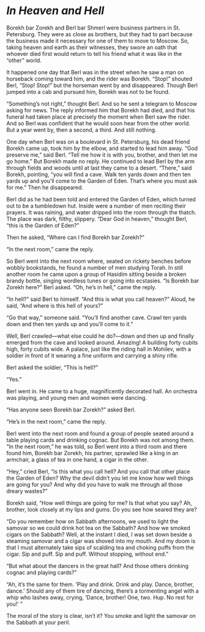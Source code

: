 # ***In Heaven and Hell***



Borekh bar Zorekh and Berl bar Shmerl were business partners in St. Petersburg. They were as close as brothers, but they had to part because the business made it necessary for one of them to move to Moscow. So, taking heaven and earth as their witnesses, they swore an oath that whoever died first would return to tell his friend what it was like in the “other” world.

It happened one day that Berl was in the street when he saw a man on horseback coming toward him, and the rider was Borekh. “Stop!” shouted Berl, “Stop! Stop!” but the horseman went by and disappeared. Though Berl jumped into a cab and pursued him, Borekh was not to be found.

“Something’s not right,” thought Berl. And so he sent a telegram to Moscow asking for news. The reply informed him that Borekh had died, and that his funeral had taken place at precisely the moment when Berl saw the rider. And so Berl was confident that he would soon hear from the other world. But a year went by, then a second, a third. And still nothing.

One day when Berl was on a boulevard in St. Petersburg, his dead friend Borekh came up, took him by the elbow, and started to lead him away. “God preserve me,” said Berl. “Tell me how it is with you, brother, and then let me go home.” But Borekh made no reply. He continued to lead Berl by the arm through fields and woods until at last they came to a desert. “There,” said Borekh, pointing, “you will find a cave. Walk ten yards down and then ten yards up and you’ll come to the Garden of Eden. That’s where you must ask for me.” Then he disappeared.

Berl did as he had been told and entered the Garden of Eden, which turned out to be a tumbledown hut. Inside were a number of men reciting their prayers. It was raining, and water dripped into the room through the thatch. The place was dark, filthy, slippery. “Dear God in heaven,” thought Berl, “this is the Garden of Eden?”

Then he asked, “Where can I find Borekh bar Zorekh?”

“In the next room,” came the reply.

So Berl went into the next room where, seated on rickety benches before wobbly bookstands, he found a number of men studying Torah. In still another room he came upon a group of Hasidim sitting beside a broken brandy bottle, singing wordless tunes or going into ecstasies. “Is Borekh bar Zorekh here?” Berl asked. “Oh, he’s in hell,” came the reply.

“In hell?” said Berl to himself. “And this is what you call heaven?” Aloud, he said, “And where is this hell of yours?”

“Go that way,” someone said. “You’ll find another cave. Crawl ten yards down and then ten yards up and you’ll come to it.”

Well, Berl crawled—what else could he do?—down and then up and finally emerged from the cave and looked around. Amazing! A building forty cubits high, forty cubits wide. A palace, just like the riding hall in Mohilev, with a soldier in front of it wearing a fine uniform and carrying a shiny rifle.

Berl asked the soldier, “This is hell?”

“Yes.”

Berl went in. He came to a huge, magnificently decorated hall. An orchestra was playing, and young men and women were dancing.

“Has anyone seen Borekh bar Zorekh?” asked Berl.

“He’s in the next room,” came the reply.

Berl went into the next room and found a group of people seated around a table playing cards and drinking cognac. But Borekh was not among them. “In the next room,” he was told, so Berl went into a third room and there found him, Borekh bar Zorekh, his partner, sprawled like a king in an armchair, a glass of tea in one hand, a cigar in the other.

“Hey,” cried Berl, “is this what you call hell? And you call that other place the Garden of Eden? Why the devil didn’t you let me know how well things are going for you? And why did you have to walk me through all those dreary wastes?”

Borekh said, “How well things are going for me? Is that what you say? Ah, brother, look closely at my lips and gums. Do you see how seared they are?

“Do you remember how on Sabbath afternoons, we used to light the samovar so we could drink hot tea on the Sabbath? And how we smoked cigars on the Sabbath? Well, at the instant I died, I was set down beside a steaming samovar and a cigar was shoved into my mouth. And my doom is that I must alternately take sips of scalding tea and choking puffs from the cigar. Sip and puff. Sip and puff. Without stopping, without end.”

“But what about the dancers in the great hall? And those others drinking cognac and playing cards?”

“Ah, it’s the same for them. ‘Play and drink. Drink and play. Dance, brother, dance.’ Should any of them tire of dancing, there’s a tormenting angel with a whip who lashes away, crying, ‘Dance, brother! One, two. Hup. No rest for you!’ ”

The moral of the story is clear, isn’t it? You smoke and light the samovar on the Sabbath at your peril.
